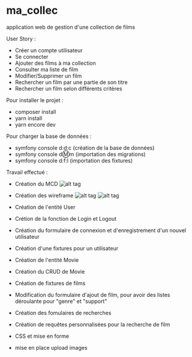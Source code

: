 # ma_collec
application web de gestion d'une collection de films

User Story :

- Créer un compte utilisateur
- Se connecter
- Ajouter des films à ma collection
- Consulter ma liste de film
- Modifier/Supprimer un film
- Rechercher un film par une partie de son titre
- Rechercher un film selon différents critères

Pour installer le projet :

- composer install
- yarn install
- yarn encore dev

Pour charger la base de données :

- symfony console d:d:c (création de la base de données)
- symfony console d:m:m (importation des migrations)
- symfony console d:f:l (importation des fixtures)

Travail effectué :

- Création du MCD
  ![alt tag](https://user-images.githubusercontent.com/71085005/107003664-6eafd980-678d-11eb-9995-5ce77c151a86.jpg)
- Création des wireframe
  ![alt tag](https://user-images.githubusercontent.com/71085005/107003813-acacfd80-678d-11eb-8621-6c5522394957.jpg)
  ![alt tag](https://user-images.githubusercontent.com/71085005/107003888-c4848180-678d-11eb-911f-936fe9ecd04e.jpg)

- Création de l'entité User
- Crétion de la fonction de Login et Logout
- Création du formulaire de connexion et d'enregistrement d'un nouvel utilisateur
- Création d'une fixtures pour un utilisateur

- Création de l'entité Movie
- Création du CRUD de Movie
- Création de fixtures de films
- Modification du formulaire d'ajout de film, pour avoir des listes déroulante pour "genre" et "support"
- Création des fomulaires de recherches
- Création de requêtes personnalisées pour la recherche de film

- CSS et mise en forme

- mise en place upload images

